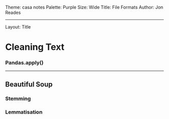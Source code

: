 Theme: casa notes
Palette: Purple
Size: Wide
Title: File Formats
Author: Jon Reades

---

Layout: Title

# Cleaning Text

### Pandas.apply()

---

## Beautiful Soup

### Stemming

### Lemmatisation 